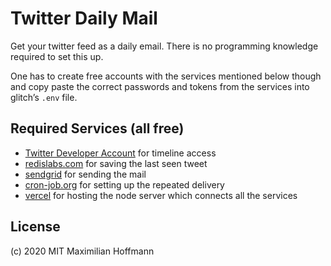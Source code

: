 # Twitter Daily Mail

Get your twitter feed as a daily email. There is no programming knowledge required to set this up.

One has to create free accounts with the services mentioned below though and copy paste the correct
passwords and tokens from the services into glitch’s `.env` file.

## Required Services (all free)

- [Twitter Developer Account](https://developer.twitter.com) for timeline access
- [redislabs.com](https://redislabs.com/) for saving the last seen tweet
- [sendgrid](https://sendgrid.com) for sending the mail
- [cron-job.org](https://cron-job.org) for setting up the repeated delivery
- [vercel](https://vercel.com) for hosting the node server which connects all the services

## License
(c) 2020 MIT Maximilian Hoffmann
